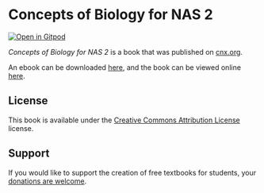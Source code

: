 # Concepts of Biology for NAS 2

[![Open in Gitpod](https://gitpod.io/button/open-in-gitpod.svg)](https://gitpod.io/from-referrer/)

_Concepts of Biology for NAS 2_ is a book that was published on [cnx.org](https://cnx.org/).

An ebook can be downloaded [here](https://github.com/cnx-user-books/cnxbook-concepts-of-biology-for-nas-2/releases/latest), and the book can be viewed online [here](https://github.com/cnx-user-books/cnxbook-concepts-of-biology-for-nas-2/releases/latest).

## License
This book is available under the [Creative Commons Attribution License](./LICENSE) license.

## Support
If you would like to support the creation of free textbooks for students, your [donations are welcome](https://riceconnect.rice.edu/donation/support-openstax-banner).
